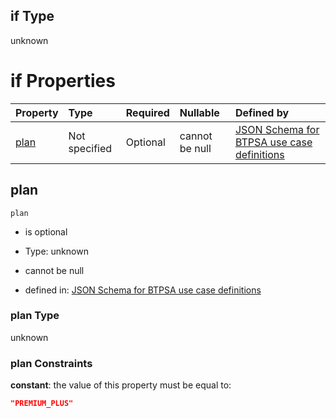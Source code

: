 ## if Type

unknown

# if Properties

| Property      | Type          | Required | Nullable       | Defined by                                                                                                                                                                                                                                  |
| :------------ | :------------ | :------- | :------------- | :------------------------------------------------------------------------------------------------------------------------------------------------------------------------------------------------------------------------------------------ |
| [plan](#plan) | Not specified | Optional | cannot be null | [JSON Schema for BTPSA use case definitions](btpsa-usecase-properties-services-items-allof-1-then-allof-21-then-allof-1-if-properties-plan.md "undefined#/properties/services/items/allOf/1/then/allOf/21/then/allOf/1/if/properties/plan") |

## plan



`plan`

*   is optional

*   Type: unknown

*   cannot be null

*   defined in: [JSON Schema for BTPSA use case definitions](btpsa-usecase-properties-services-items-allof-1-then-allof-21-then-allof-1-if-properties-plan.md "undefined#/properties/services/items/allOf/1/then/allOf/21/then/allOf/1/if/properties/plan")

### plan Type

unknown

### plan Constraints

**constant**: the value of this property must be equal to:

```json
"PREMIUM_PLUS"
```
